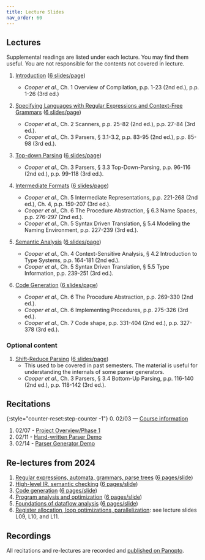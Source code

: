 ```yaml
---
title: Lecture Slides
nav_order: 60
---
```


## Lectures

Supplemental readings are listed under each lecture. You may find them useful. You are not responsible for the contents not covered in lecture.

1. [Introduction][l01] ([6 slides/page][l01-6])

   - *Cooper et al*., Ch. 1 Overview of Compilation, p.p. 1-23 (2nd ed.), p.p. 1-26 (3rd ed.)

2. [Specifying Languages with Regular Expressions and Context-Free Grammars][l02] ([6 slides/page][l02-6])

   - *Cooper et al*., Ch. 2 Scanners, p.p. 25-82 (2nd ed.), p.p. 27-84 (3rd ed.).
   - *Cooper et al*., Ch. 3 Parsers, § 3.1-3.2, p.p. 83-95 (2nd ed.), p.p. 85-98 (3rd ed.).

3. [Top-down Parsing][l03] ([6 slides/page][l03-6])

   - *Cooper et al*., Ch. 3 Parsers, § 3.3 Top-Down-Parsing, p.p. 96-116 (2nd ed.), p.p. 99-118 (3rd ed.).

4. [Intermediate Formats][l04] ([6 slides/page][l04-6])
    - *Cooper et al.*, Ch. 5 Intermediate Representations, p.p. 221-268 (2nd ed.), Ch. 4, p.p. 159-207 (3rd ed.).
    - *Cooper et al.*, Ch. 6 The Procedure Abstraction, § 6.3 Name Spaces, p.p. 276-297 (2nd ed.).
    - *Cooper et al.*, Ch. 5 Syntax Driven Translation, § 5.4 Modeling the Naming Environment, p.p. 227-239 (3rd ed.).
5. [Semantic Analysis][l05] ([6 slides/page][l05-6])
    - *Cooper et al*., Ch. 4 Context-Sensitive Analysis, § 4.2 Introduction to Type Systems, p.p. 164-181 (2nd ed.).
    - *Cooper et al*., Ch. 5 Syntax Driven Translation, § 5.5 Type Information, p.p. 239-251 (3rd ed.).
6. [Code Generation][l06] ([6 slides/page][l06-6])
    - _Cooper et al_., Ch. 6 The Procedure Abstraction, p.p. 269-330 (2nd ed.).
    - _Cooper et al_., Ch. 6 Implementing Procedures, p.p. 275-326 (3rd ed.).
    - _Cooper et al_., Ch. 7 Code shape, p.p. 331-404 (2nd ed.), p.p. 327-378 (3rd ed.).

### Optional content

1. [Shift-Reduce Parsing][lshift] ([6 slides/page][lshift-6])
    - This used to be covered in past semesters. The material is useful for understanding the internals of some parser generators.
    - _Cooper et al_., Ch. 3 Parsers, § 3.4 Bottom-Up Parsing, p.p. 116-140 (2nd ed.), p.p. 118-142 (3rd ed.).

[l01]: assets/documents/lectures/L01-Introduction.pdf
[l01-6]: assets/documents/lectures/L01-Introduction-6pages.pdf
[l02]: assets/documents/lectures/L02-RegularExpressionsAndGrammars.pdf
[l02-6]: assets/documents/lectures/L02-RegularExpressionsAndGrammars-6pages.pdf
[l03]: assets/documents/lectures/L03-TopDownParsing.pdf
[l03-6]: assets/documents/lectures/L03-TopDownParsing-6pages.pdf
[l04]: assets/documents/lectures/L04-IntermediateFormats.pdf
[l04-6]: assets/documents/lectures/L04-IntermediateFormats-6pages.pdf
[l05]: assets/documents/lectures/L05-SemanticAnalysis.pdf
[l05-6]: assets/documents/lectures/L05-SemanticAnalysis-6pages.pdf
[l06]: assets/documents/lectures/L06-CodeGeneration.pdf
[l06-6]: assets/documents/lectures/L06-CodeGeneration-6pages.pdf
[lshift]: assets/documents/lectures/L-ShiftReduceParsing.pdf
[lshift-6]: assets/documents/lectures/L-ShiftReduceParsing-6pages.pdf
[cooper]: https://mit.primo.exlibrisgroup.com/permalink/01MIT_INST/jp08pj/alma9935028392606761

## Recitations

{:style="counter-reset:step-counter -1"}
0. 02/03 — [Course information][r00]
1. 02/07 - [Project Overview/Phase 1][r01]
2. 02/11 - [Hand-written Parser Demo](https://github.com/6110-sp25/recitation2/)
3. 02/14 - [Parser Generator Demo](https://github.com/6110-sp25/recitation3)

[r00]: assets/documents/recitations/r0-course-information.pdf
[r01]: assets/documents/recitations/r01-project-overview-phase1.pdf

## Re-lectures from 2024

1. [Regular expressions, automata, grammars, parse trees][rl-1] ([6 pages/slide][rl-1-6pages])
2. [High-level IR, semantic checking][rl-2] ([6 pages/slide][rl-2-6pages])
3. [Code generation][rl-3] ([6 pages/slide][rl-3-6pages])
4. [Program analysis and optimization][rl-4] ([6 pages/slide][rl-4-6pages])
5. [Foundations of dataflow analysis][rl-5] ([6 pages/slide][rl-5-6pages])
6. [Register allocation, loop optimizations, parallelization][rl-6]: see lecture slides L09, L10, and L11.

[rl-1]: assets/documents/relectures/relecture-1.pdf
[rl-1-6pages]: assets/documents/relectures/relecture-1-6pages.pdf
[rl-2]: assets/documents/relectures/relecture-2.pdf
[rl-2-6pages]: assets/documents/relectures/relecture-2-6pages.pdf
[rl-3]: assets/documents/relectures/relecture-3.pdf
[rl-3-6pages]: assets/documents/relectures/relecture-3-6pages.pdf
[rl-4]: assets/documents/relectures/relecture-4.pdf
[rl-4-6pages]: assets/documents/relectures/relecture-4-6pages.pdf
[rl-5]: assets/documents/relectures/relecture-5.pdf
[rl-5-6pages]: assets/documents/relectures/relecture-5-6pages.pdf
[rl-6]: assets/documents/relectures/relecture-6.pdf

## Recordings
All recitations and re-lectures are recorded and [published on Panopto](https://mit.hosted.panopto.com/Panopto/Pages/Sessions/List.aspx?folderID=d1b52dac-7f75-4148-ae95-b27f000ebb7e).
